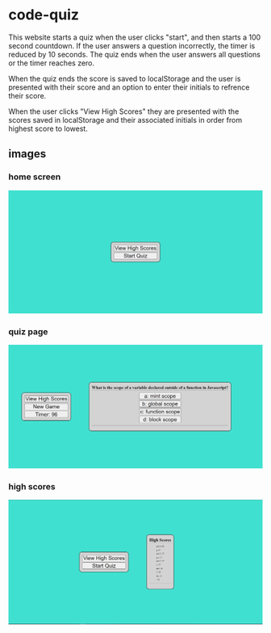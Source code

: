 # code-quiz
This website starts a quiz when the user clicks "start", and then starts a 100 second countdown.  If the user answers a question incorrectly, the timer is reduced by 10 seconds.  The quiz ends when the user answers all questions or the timer reaches zero.  

When the quiz ends the score is saved to localStorage and the user is presented with their score and an option to enter their initials to refrence their score.  

When the user clicks "View High Scores" they are presented with the scores saved in localStorage and their associated initials in order from highest score to lowest.

## images

### home screen
![home page](Assets\images\home.png)
### quiz page
![quiz page](Assets\images\quiz.png)
### high scores
![scores page](Assets\images\scores.png)